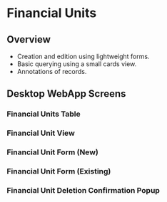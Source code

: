 # Financial Units

## Overview

- Creation and edition using lightweight forms.
- Basic querying using a small cards view.
- Annotations of records.

## Desktop WebApp Screens

### Financial Units Table

### Financial Unit View

### Financial Unit Form (New)

### Financial Unit Form (Existing)

### Financial Unit Deletion Confirmation Popup

